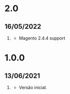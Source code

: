 # 2.0
## 16/05/2022
1. [](#new)
   * Magento 2.4.4 support
   
# 1.0.0
## 13/06/2021

1. [](#new)
    * Versão inicial.